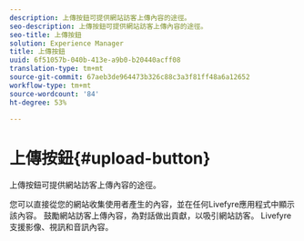 ```yaml
---
description: 上傳按鈕可提供網站訪客上傳內容的途徑。
seo-description: 上傳按鈕可提供網站訪客上傳內容的途徑。
seo-title: 上傳按鈕
solution: Experience Manager
title: 上傳按鈕
uuid: 6f51057b-040b-413e-a9b0-b20440acff08
translation-type: tm+mt
source-git-commit: 67aeb3de964473b326c88c3a3f81ff48a6a12652
workflow-type: tm+mt
source-wordcount: '84'
ht-degree: 53%

---
```



# 上傳按鈕{#upload-button}

上傳按鈕可提供網站訪客上傳內容的途徑。

您可以直接從您的網站收集使用者產生的內容，並在任何Livefyre應用程式中顯示該內容。 鼓勵網站訪客上傳內容，為對話做出貢獻，以吸引網站訪客。 Livefyre支援影像、視訊和音訊內容。
